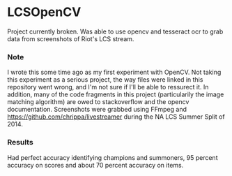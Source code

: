 # LCSOpenCV
Project currently broken. Was able to use opencv and tesseract ocr to grab data from screenshots of Riot's LCS stream. 

### Note
I wrote this some time ago as my first experiment with OpenCV.
Not taking this experiment as a serious project, the way files were linked in this repository went wrong, and I'm not sure if I'll be able to ressurect it.
In addition, many of the code fragments in this project (particularily the image matching algorithm) are owed to stackoverflow and the opencv documentation.
Screenshots were grabbed using FFmpeg and https://github.com/chrippa/livestreamer during the NA LCS Summer Split of 2014.

### Results
Had perfect accuracy identifying champions and summoners, 95 percent accuracy on scores and about 70 percent accuracy on items.
